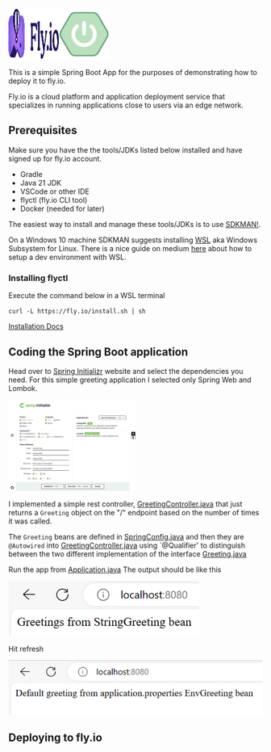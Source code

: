 [<img src="./assets/flyiologo.svg" width="100" height="100">](https://fly.io/)[<img src="./assets/springbootlogo.svg" width="100" height="100">](https://spring.io/projects/spring-boot)

This is a simple Spring Boot App for the purposes of demonstrating how to deploy it to fly.io. 

Fly.io is a cloud platform and application deployment service that specializes in running applications close to users via an edge network.

## Prerequisites

Make sure you have the the tools/JDKs listed below installed and have signed up for fly.io account.

- Gradle
- Java 21 JDK
- VSCode or other IDE
- flyctl (fly.io CLI tool)
- Docker (needed for later)

The easiest way to install and manage these tools/JDKs is to use [SDKMAN!](https://sdkman.io/).

On a Windows 10 machine SDKMAN suggests installing [WSL](https://learn.microsoft.com/en-us/windows/wsl/install) aka Windows Subsystem for Linux. There is a nice guide on medium [here](https://medium.com/@pravinpreneur/how-to-modernize-java-development-environment-using-vs-code-and-wsl2-to-improve-productivity-1c9681390170) about how to setup a dev environment with WSL.

### Installing flyctl 

Execute the command below in a WSL terminal
```
curl -L https://fly.io/install.sh | sh
```
[Installation Docs](https://fly.io/docs/hands-on/install-flyctl/)

## Coding the Spring Boot application

Head over to [Spring Initializr](https://start.spring.io/) website and select the dependencies you need. For this simple greeting application I selected only Spring Web and Lombok.

<img src="./assets/springStarter.jpeg" width="50%">

I implemented a simple rest controller, [GreetingController.java](./src/main/java/dev/mike/chao/simple/greeter/GreetingController.java) that just returns a `Greeting` object on the "/" endpoint based on the number of times it was called.

The `Greeting` beans are defined in [SpringConfig.java](./src/main/java/dev/mike/chao/simple/greeter/SpringConfig.java) and then they are `@Autowired` into [GreetingController.java](./src/main/java/dev/mike/chao/simple/greeter/GreetingController.java) using `@Qualifier' to distinguish between the two different implementation of the interface [Greeting.java](./src/main/java/dev/mike/chao/simple/greeter/Greeting.java)

Run the app from [Application.java](./src/main/java/dev/mike/chao/simple/greeter/Application.java)
The output should be like this

<img src="./assets/appOutput1.png">

Hit refresh

<img src="./assets/appOutput2.png">

## Deploying to fly.io